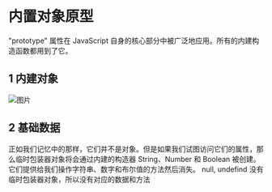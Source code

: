 # 内置对象原型

"prototype" 属性在 JavaScript 自身的核心部分中被广泛地应用。所有的内建构造函数都用到了它。

## 1 内建对象

![图片](https://zh.javascript.info/article/native-prototypes/native-prototypes-classes.svg)

## 2 基础数据

正如我们记忆中的那样，它们并不是对象。但是如果我们试图访问它们的属性，那么临时包装器对象将会通过内建的构造器 String、Number 和 Boolean 被创建。它们提供给我们操作字符串、数字和布尔值的方法然后消失。
null, undefind 没有临时包装器对象，所以没有对应的数据和方法
